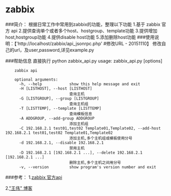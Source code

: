 zabbix
======

###简介：
		根据日常工作中常用到zabbix的功能，整理以下功能
		1.基于 zabbix 官方 api
		2.提供查询单个或者多个host、hostgroup、template功能
		3.提供增加host,hostgroup功能
		4.提供disable host功能
		5.添加删除host功能
###使用说明：【'http://localhost/zabbix/api_jsonrpc.php' #修改URL - 20151110】
		修改自己的url，及user,password,详见example.py

###帮助信息
		直接执行 python zabbix_api.py
		usage: zabbix_api.py [options]

		zabbix api
		
		optional arguments:
		  -h, --help            show this help message and exit
		  -H [LISTHOST], --host [LISTHOST]
		                        查询主机
		  -G [LISTGROUP], --group [LISTGROUP]
		                        查询主机组
		  -T [LISTTEMP], --template [LISTTEMP]
		                        查询模板信息
		  -A ADDGROUP, --add-group ADDGROUP
		                        添加主机组
		  -C 192.168.2.1 test01,test02 Template01,Template02, --add-host 192.168.2.1 test01,test02 Template01,Template02
		                        添加主机,多个主机组或模板使用分号
		  -d 192.168.2.1, --disable 192.168.2.1
		                        禁用主机
		  -D 192.168.2.1 [192.168.2.1 ...], --delete 192.168.2.1 [192.168.2.1 ...]
		                        删除主机,多个主机之间用分号
		  -v, --version         show program's version number and exit
		
		
###参考：
1.[zabbix 官方api](https://www.zabbix.com/documentation/2.0/manual/appendix/api/api)

2.["王伟" 博客](http://wangwei007.blog.51cto.com/68019/1249770)
